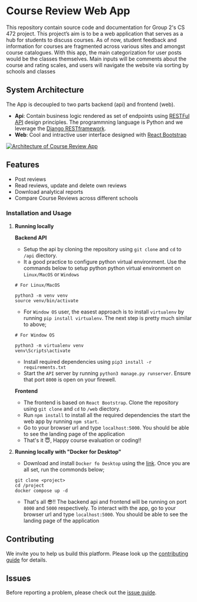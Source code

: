 # Course Review Web App
This repository contain source code and documentation for Group 2's CS 472 project. This project’s aim is to be a web application that serves as a hub for students to discuss courses. As of now, student feedback and information for courses are fragmented across various sites and amongst course catalogues. With this app, the main categorization for user posts would be the classes themselves. Main inputs will be comments about the course and rating scales, and users will navigate the website via sorting by schools and classes
## System Architecture
The App is decoupled to two parts backend (api) and frontend (web). 
- **Api**: Contain business logic rendered as set of endpoints using [RESTFul API](https://restfulapi.net/) design principles. The programmning language is Python and we leverage the [Django RESTframework](https://www.django-rest-framework.org/). 
- **Web**: Cool and intractive user interface designed with [React Bootstrap](https://react-bootstrap.netlify.app/)

[![Architecture of
Course Review App](./docs/img/class_diagram.jpg)](./docs/img/class_diagram.jpg)
## Features
- Post reviews
- Read reviews, update and delete own reviews
- Download analytical reports
- Compare Course Reviews across different schools

### Installation and Usage
1. **Running locally**
   
   **Backend API**

   - Setup the api by cloning the repository using `git clone` and `cd` to `/api` diectory.
   - It a good practice to configure python virtual environment. Use the commands below to setup python python virtual environment on `Linux/MacOS` or `Windows`
   ```
   # For Linux/MacOS

   python3 -m venv venv
   source venv/bin/activate
   ```
   - For `Window OS` user, the easest approach is to install `virtualenv` by running `pip install virtualenv`. The next step is pretty much similar to above;
   ```
   # For Window OS

   python3 -m virtualenv venv
   venv\Scripts\activate
   ```
   - Install required dependencies using `pip3 install -r requirements.txt`
   - Start the `API` server by running `python3 manage.py runserver`. Ensure that port `8000` is open on your firewell.

   **Frontend**

   - The frontend is based on `React Bootstrap`. Clone the repository using `git clone` and `cd` to `/web` diectory. 
   - Run `npm install` to install all the required dependencies the start the web app by running `npm start`. 
   - Go to your browser url and type `localhost:5000`. You should be able to see the landing page of the application
   - That's it 😇, Happy course evaluation or coding!!
2. **Running locally with "Docker for Desktop"**
   - Download and install `Docker fo Desktop` using the [link](). Once you are all set, run the commonds below;
   ```
   git clone <project>
   cd /project
   docker compose up -d
   ```
   - That's all 😎!! The backend api and frontend will be running on port `8000` and `5000` respectively. To interact with the app, go to your browser url and type `localhost:5000`. You should be able to see the landing page of the application

## Contributing
We invite you to help us build this platform. Please look up the [contributing guide]() for details.

## Issues
Before reporting a problem, please check out the [issue guide]().